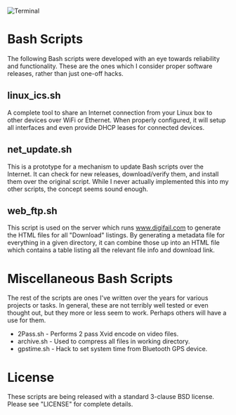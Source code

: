 ![Terminal](http://www.digifail.com/images/misc/github/term_header.gif "WUB WUB WUB")

Bash Scripts
==============

The following Bash scripts were developed with an eye towards reliability and functionality. These are the ones which I consider proper software releases, rather than just one-off hacks.

linux_ics.sh
--------------

A complete tool to share an Internet connection from your Linux box to other devices over WiFi or Ethernet. When properly configured, it will setup all interfaces and even provide DHCP leases for connected devices.

net_update.sh
--------------

This is a prototype for a mechanism to update Bash scripts over the Internet. It can check for new releases, download/verify them, and install them over the original script. While I never actually implemented this into my other scripts, the concept seems sound enough.

web_ftp.sh
--------------

This script is used on the server which runs www.digifail.com to generate the HTML files for all "Download" listings. By generating a metadata file for everything in a given directory, it can combine those up into an HTML file which contains a table listing all the relevant file info and download link.

Miscellaneous Bash Scripts
==============

The rest of the scripts are ones I've written over the years for various projects or tasks. In general, these are not terribly well tested or even thought out, but they more or less seem to work. Perhaps others will have a use for them.

- 2Pass.sh - Performs 2 pass Xvid encode on video files.
- archive.sh - Used to compress all files in working directory.
- gpstime.sh - Hack to set system time from Bluetooth GPS device.

License
==============

These scripts are being released with a standard 3-clause BSD license. Please see "LICENSE" for complete details.
